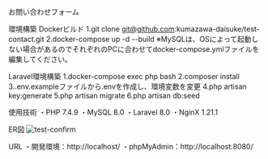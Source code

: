 お問い合わせフォーム

環境構築
Dockerビルド
1.git clone git@github.com:kumazawa-daisuke/test-contact.git
2.docker-compose up -d --build
※MySQLは、OSによって起動しない場合があるのでそれぞれのPCに合わせてdocker-compose.ymlファイルを編集してください。

Laravel環境構築
1.docker-compose exec php bash
2.composer install
3..env.exampleファイルから.envを作成し、環境変数を変更
4.php artisan key:generate
5.php artisan migrate
6.php artisan db:seed

使用技術
・PHP 7.4.9
・MySQL 8.0
・Laravel 8.0
・NginX 1.21.1

ER図
![test-confirm](https://github.com/user-attachments/assets/12372dcb-81f5-4a12-89d4-516c625492f9)


URL
・開発環境：http://localhost/
・phpMyAdmin：http://localhost:8080/
